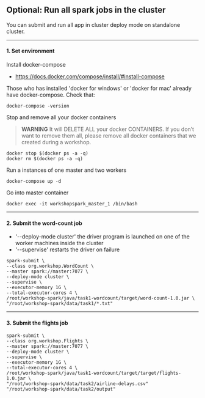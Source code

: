 ## Optional: Run all spark jobs in the cluster
  You can submit and run all app in cluster deploy mode on standalone cluster.
___

#### 1. Set environment
  Install docker-compose
  * https://docs.docker.com/compose/install/#install-compose
  
  Those who has installed 'docker for windows' or 'docker for mac' already have docker-compose. Check that:
  ```
  docker-compose -version
  ```
  
  Stop and remove all your docker containers
  > **WARNING** It will DELETE ALL your docker CONTAINERS. If you don’t want to remove them all, please remove all docker containers that we created during a workshop.
  ```
  docker stop $(docker ps -a -q)
  docker rm $(docker ps -a -q)
  ```
  
  Run a instances of one master and two workers
  ```
  docker-compose up -d
  ```
  Go into master container
  ```
  docker exec -it workshopspark_master_1 /bin/bash
  ```
___

#### 2. Submit the word-count job
  * '--deploy-mode cluster' the driver program is launched on one of the worker machines inside the cluster
  * '--supervise' restarts the driver on failure
  ```
  spark-submit \
  --class org.workshop.WordCount \
  --master spark://master:7077 \
  --deploy-mode cluster \
  --supervise \
  --executor-memory 1G \
  --total-executor-cores 4 \
  /root/workshop-spark/java/task1-wordcount/target/word-count-1.0.jar \
  "/root/workshop-spark/data/task1/*.txt"
  ```
___

#### 3. Submit the flights job
  ```
  spark-submit \
  --class org.workshop.Flights \
  --master spark://master:7077 \
  --deploy-mode cluster \
  --supervise \
  --executor-memory 1G \
  --total-executor-cores 4 \
  /root/workshop-spark/java/task1-wordcount/target/target/flights-1.0.jar \
  "/root/workshop-spark/data/task2/airline-delays.csv"
  "/root/workshop-spark/data/task2/output"
  ```
